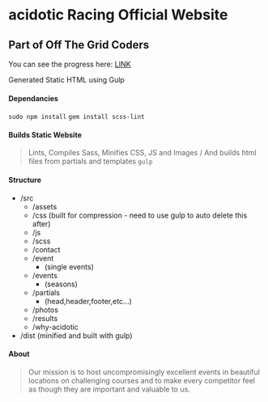 # acidotic Racing Official Website

## Part of Off The Grid Coders

You can see the progress here: [LINK](http://thewickedwebdev.github.io/acidotic-racing/dist/)

Generated Static HTML using Gulp

#### Dependancies
`sudo npm install`
`gem install scss-lint`

#### Builds Static Website
>Lints, Compiles Sass, Minifies CSS, JS and Images / And builds html files from partials and templates
`gulp`

#### Structure
+ /src
  - /assets
  - /css (built for compression - need to use gulp to auto delete this after)
  - /js
  - /scss
  - /contact
  - /event
    - (single events)
  - /events
    - (seasons)
  - /partials
    - (head,header,footer,etc...)
  - /photos
  - /results
  - /why-acidotic
+ /dist (minified and built with gulp)

#### About

>Our mission is to host uncompromisingly excellent events in beautiful locations on challenging courses and to make every competitor feel as though they are important and valuable to us.
